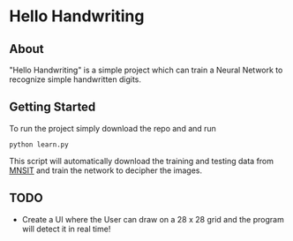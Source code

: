 # Hello Handwriting

## About

"Hello Handwriting" is a simple project which can train a Neural Network to recognize simple handwritten digits.

## Getting Started

To run the project simply download the repo and and run

```shell
python learn.py
```

This script will automatically download the training and testing data from [MNSIT](https://en.wikipedia.org/wiki/MNIST_database) and train the network to decipher the images.


## TODO

* Create a UI where the User can draw on a 28 x 28 grid and the program will detect it in real time!
